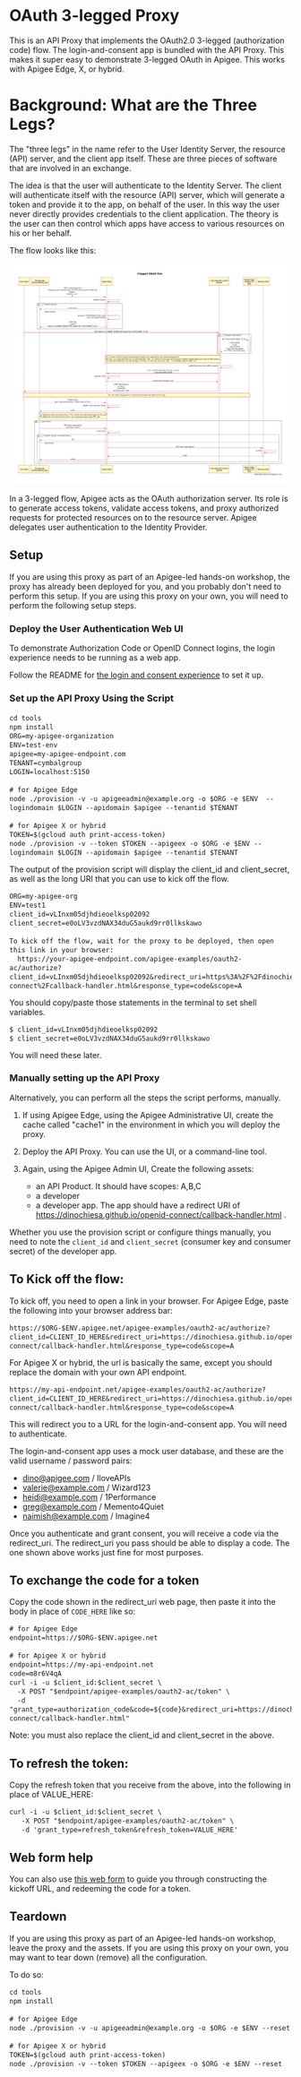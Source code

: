 # OAuth 3-legged Proxy

This is an API Proxy that implements the OAuth2.0 3-legged (authorization code) flow.
The login-and-consent app is bundled with the API Proxy.
This makes it super easy to demonstrate 3-legged OAuth in Apigee.
This works with Apigee Edge, X, or hybrid.

# Background: What are the Three Legs?

The "three legs" in the name refer to the User Identity Server, the resource (API) server, and the client app itself. These are three pieces of software that are involved in an exchange.

The idea is that the user will authenticate to the Identity Server. The client will authenticate itself with the resource (API) server, which will generate a token and provide it to the app, on behalf of the user. In this way the user never directly provides credentials to the client application. The theory is the user can then control which apps have access to various resources on his or her behalf.

The flow looks like this:

![image alt text](./media/screenshot-20170404-124037.png)


In a 3-legged flow, Apigee acts as the OAuth authorization server. Its role
is to generate access tokens, validate access tokens, and proxy authorized
requests for protected resources on to the resource server. Apigee
delegates user authentication to the Identity Provider.


## Setup

If you are using this proxy as part of an Apigee-led hands-on workshop, the
proxy has already been deployed for you, and you probably don't need to perform
this setup.  If you are using this proxy on your own, you will need to perform
the following setup steps.

### Deploy the User Authentication Web UI

To demonstrate Authorization Code or OpenID Connect logins,
the login experience needs to be running as a web app.

Follow the README for [the login and consent experience](./login-and-consent) to set it up.


### Set up the API Proxy Using the Script

```
cd tools
npm install
ORG=my-apigee-organization
ENV=test-env
apigee=my-apigee-endpoint.com
TENANT=cymbalgroup
LOGIN=localhost:5150

# for Apigee Edge
node ./provision -v -u apigeeadmin@example.org -o $ORG -e $ENV  --logindomain $LOGIN --apidomain $apigee --tenantid $TENANT

# for Apigee X or hybrid
TOKEN=$(gcloud auth print-access-token)
node ./provision -v --token $TOKEN --apigeex -o $ORG -e $ENV --logindomain $LOGIN --apidomain $apigee --tenantid $TENANT
```

The output of the provision script will display the client\_id and
client\_secret, as well as the long URI that you can use to kick off the flow.
```
ORG=my-apigee-org
ENV=test1
client_id=vLInxm05djhdieoelksp02092
client_secret=e0oLV3vzdNAX34duG5aukd9rr0llkskawo

To kick off the flow, wait for the proxy to be deployed, then open this link in your browser:
  https://your-apigee-endpoint.com/apigee-examples/oauth2-ac/authorize?client_id=vLInxm05djhdieoelksp02092&redirect_uri=https%3A%2F%2Fdinochiesa.github.io%2Fopenid-connect%2Fcallback-handler.html&response_type=code&scope=A

```

You should copy/paste those statements in the terminal to set
shell variables.
```
$ client_id=vLInxm05djhdieoelksp02092
$ client_secret=e0oLV3vzdNAX34duG5aukd9rr0llkskawo
```

You will need these later.


### Manually setting up the API Proxy

Alternatively, you can perform all the steps the script performs, manually.

1. If using Apigee Edge, using the Apigee Administrative UI, create the cache called "cache1" in the environment in which you will deploy the proxy.

2. Deploy the API Proxy. You can use the UI, or a command-line tool.

3. Again, using the Apigee Admin UI, Create the following assets:

   - an API Product. It should have scopes: A,B,C
   - a developer
   - a developer app. The app should have a redirect URI of https://dinochiesa.github.io/openid-connect/callback-handler.html .


Whether you use the provision script or configure things manually,
you need to note the  `client_id` and `client_secret` (consumer key and consumer secret) of the developer app.


## To Kick off the flow:

To kick off, you need to open a link in your browser. For Apigee Edge, paste the following into your browser address bar:

```
https://$ORG-$ENV.apigee.net/apigee-examples/oauth2-ac/authorize?client_id=CLIENT_ID_HERE&redirect_uri=https://dinochiesa.github.io/openid-connect/callback-handler.html&response_type=code&scope=A
```

For Apigee X or hybrid, the url is basically the same, except you should replace the domain with your own API endpoint.

```
https://my-api-endpoint.net/apigee-examples/oauth2-ac/authorize?client_id=CLIENT_ID_HERE&redirect_uri=https://dinochiesa.github.io/openid-connect/callback-handler.html&response_type=code&scope=A

```

This will redirect you to a URL for the login-and-consent app.  You will need to authenticate.

The login-and-consent app uses a mock user database, and these are the valid username / password pairs:
* dino@apigee.com / IloveAPIs
* valerie@example.com / Wizard123
* heidi@example.com / 1Performance
* greg@example.com / Memento4Quiet
* naimish@example.com / Imagine4

Once you authenticate and grant consent, you will receive a code via the redirect\_uri.
The redirect\_uri you pass should be able to display a code. The one shown above works just fine for most purposes.


## To exchange the code for a token

Copy the code shown in the redirect_uri web page, then paste it into the body in place of `CODE_HERE` like so:

```
# for Apigee Edge
endpoint=https://$ORG-$ENV.apigee.net

# for Apigee X or hybrid
endpoint=https://my-api-endpoint.net
code=m8r6V4qA
curl -i -u $client_id:$client_secret \
  -X POST "$endpoint/apigee-examples/oauth2-ac/token" \
  -d "grant_type=authorization_code&code=${code}&redirect_uri=https://dinochiesa.github.io/openid-connect/callback-handler.html"
```
Note: you must also replace the client\_id and client\_secret in the above.


## To refresh the token:

Copy the refresh token that you receive from the above, into the following in place of VALUE_HERE:

```
curl -i -u $client_id:$client_secret \
   -X POST "$endpoint/apigee-examples/oauth2-ac/token" \
   -d 'grant_type=refresh_token&refresh_token=VALUE_HERE'

```

## Web form help

You can also use [this web form](https://dinochiesa.github.io/openid-connect/link-builder3.html) to guide you through constructing the kickoff URL, and redeeming the code for a token.


## Teardown

If you are using this proxy as part of an Apigee-led hands-on workshop, leave the proxy and the assets.
If you are using this proxy on your own, you may want to tear down (remove) all the configuration.

To do so:

```
cd tools
npm install

# for Apigee Edge
node ./provision -v -u apigeeadmin@example.org -o $ORG -e $ENV --reset

# for Apigee X or hybrid
TOKEN=$(gcloud auth print-access-token)
node ./provision -v --token $TOKEN --apigeex -o $ORG -e $ENV --reset
```
